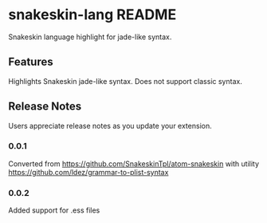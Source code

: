 # snakeskin-lang README

Snakeskin language highlight for jade-like syntax.

## Features

Highlights Snakeskin jade-like syntax. Does not support classic syntax.

## Release Notes

Users appreciate release notes as you update your extension.

### 0.0.1

Converted from https://github.com/SnakeskinTpl/atom-snakeskin
with utility https://github.com/ldez/grammar-to-plist-syntax

### 0.0.2

Added support for .ess files
